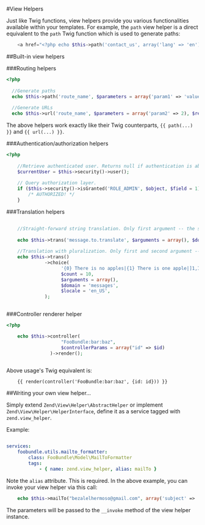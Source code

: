 #View Helpers

Just like Twig functions, view helpers provide you various functionalities available within your templates. For example, the `path` view helper is a direct equivalent to the `path` Twig function which is used to generate paths:

```php
    <a href="<?php echo $this->path('contact_us', array('lang' => 'en')) ?>">Contact Us</a>
```

##Built-in view helpers

###Routing helpers

```php
<?php
  
  //Generate paths
  echo $this->path('route_name', $parameters = array('param1' => 'value1'), $relative = false);
  
  //Generate URLs
  echo $this->url('route_name', $parameters = array('param2' => 2), $relative = false);

```

The above helpers work exactly like their Twig counterparts, `{{ path(...) }}` and `{{ url(...) }}`.

###Authentication/authorization helpers

```php
<?php
    
    //Retrieve authenticated user. Returns null if authentication is absent in security context.
    $currentUser = $this->security()->user();
    
    // Query authorization layer.
    if ($this->security()->isGranted('ROLE_ADMIN', $object, $field = 1)) {
        /* AUTHORIZED! */
    }
```

###Translation helpers
```php
    
    //Straight-forward string translation. Only first argument -- the string key -- is required.
    
    echo $this->trans('message.to.translate', $arguments = array(), $domain = 'FooBundle', $locale = 'fr_FR');
    
    //Translation with pluralization. Only first and second argument -- the string key and count -- are required.
    echo $this->trans()
              ->choice(
                    '{0} There is no apples|{1} There is one apple|]1,Inf[ There are %count% apples',
                    $count = 10,
                    $arguments = array(),
                    $domain = 'messages',
                    $locale = 'en_US',
              );
    
```

###Controller renderer helper

```php
<?php

    echo $this->controller(
                    "FooBundle:bar:baz",
                    $controllerParams = array("id" => $id)
                )->render();
    
```

Above usage's Twig equivalent is:

```twig
    {{ render(controller('FooBundle:bar:baz', {id: id})) }}
```

##Writing your own view helper...

Simply extend `Zend\View\Helper\AbstractHelper` or implement `Zend\View\Helper\HelperInterface`, define it as a service tagged with `zend.view_helper`.

Example:

```yaml

services:
    foobundle.utils.mailto_formatter:
        class: FooBundle\Model\MailToFormatter
        tags:
            - { name: zend.view_helper, alias: mailTo }

```

Note the `alias` attribute. This is required. In the above example, you can invoke your view helper via this call:

```php
    echo $this->mailTo("bezalelhermoso@gmail.com", array('subject' => 'Hello!'));
```

The parameters will be passed to the `__invoke` method of the view helper instance.
